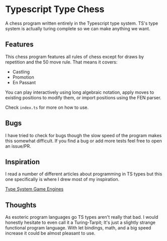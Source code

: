 # Typescript Type Chess

A chess program written entirely in the Typescript type system.
TS's type system is actually turing complete so we can make
anything we want.

## Features

This chess program features all rules of chess except for draws
by repetition and the 50 move rule. That means it covers:
- Castling
- Promotion
- En Passant

You can play interactively using long algebraic notation, apply
moves to existing positions to modify them, or import positions
using the FEN parser.

Check `index.ts` for more on how to use.

## Bugs

I have tried to check for bugs though the slow speed of the program
makes this somewhat difficult. If you find a bug or add more tests
feel free to open an issue/PR.

## Inspiration

I read a number of different articles about programming in TS types
but this one specifically is where I drew most of my inspiration.

[Type System Game Engines](https://blog.joshuakgoldberg.com/type-system-game-engines/#the-final-product)

## Thoughts

As esoteric program languages go TS types aren't really that bad. I 
would honestly hesitate to even call it a Turing-Tarpit; It's just 
a slightly strange functional program language. With let bindings, 
math, and a big speed increase it could be almost pleasant to use.